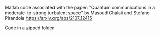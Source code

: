 Matlab code associated with the paper:
"Quantum communications in a moderate-to-strong turbulent space"
by Masoud Ghalaii and Stefano Pirandola
https://arxiv.org/abs/2107.12415

Code in a zipped folder
